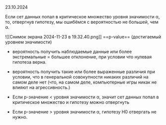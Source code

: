 23.10.2024

Если сет данных попал в критическое множество уровня значимости α, то, отвергнув гипотезу, мы ошибёмся с вероятностью не большей, чем α.

![[Снимок экрана 2024-11-23 в 19.32.40.png]]
==p-value== (достигаемый уровнем значимости)
- вероятность получить наблюдаемые данные или более экстремальные = большее отклонение, при условии что нулевая гипотеза верна. 

- вероятность получить такие или более выраженные различия при условии, что в генеральной совокупности никаких различий на самом деле нет (что, на самом деле, компьютерные игры никак не влияют на агрессивность.)

- Если p-значение < уровня значимости α, значит сет данных попал в критическое множество и гипотезу можно отвергнуть
- Если p-значение > уровня значимости α, гипотезу H0 отвергать не нужно.

